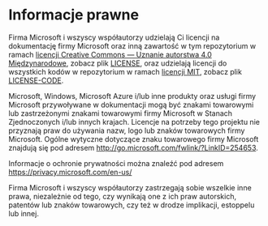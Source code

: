 # <a name="legal-notices"></a>Informacje prawne
Firma Microsoft i wszyscy współautorzy udzielają Ci licencji na dokumentację firmy Microsoft oraz inną zawartość w tym repozytorium w ramach [licencji Creative Commons — Uznanie autorstwa 4.0 Międzynarodowe](https://creativecommons.org/licenses/by/4.0/legalcode), zobacz plik [LICENSE](LICENSE), oraz udzielają licencji do wszystkich kodów w repozytorium w ramach [licencji MIT](https://opensource.org/licenses/MIT), zobacz plik [LICENSE-CODE](LICENSE-CODE).

Microsoft, Windows, Microsoft Azure i/lub inne produkty oraz usługi firmy Microsoft przywoływane w dokumentacji mogą być znakami towarowymi lub zastrzeżonymi znakami towarowymi firmy Microsoft w Stanach Zjednoczonych i/lub innych krajach.
Licencje na potrzeby tego projektu nie przyznają praw do używania nazw, logo lub znaków towarowych firmy Microsoft.
Ogólne wytyczne dotyczące znaku towarowego firmy Microsoft znajdują się pod adresem http://go.microsoft.com/fwlink/?LinkID=254653.

Informacje o ochronie prywatności można znaleźć pod adresem https://privacy.microsoft.com/en-us/

Firma Microsoft i wszyscy współautorzy zastrzegają sobie wszelkie inne prawa, niezależnie od tego, czy wynikają one z ich praw autorskich, patentów lub znaków towarowych, czy też w drodze implikacji, estoppelu lub innej.